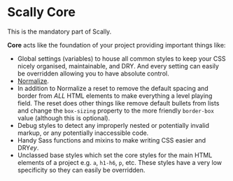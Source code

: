 ﻿# Scally Core

This is the mandatory part of Scally.

**Core** acts like the foundation of your project providing important things like:

- Global settings (variables) to house all common styles to keep your CSS nicely organised,
  maintainable, and DRY. And every setting can easily be overridden allowing you to have absolute
  control.
- [Normalize](http://necolas.github.io/normalize.css/).
- In addition to Normalize a reset to remove the default spacing and border from *ALL* HTML
  elements to make everything a level playing field. The reset does other things like remove default
  bullets from lists and change the `box-sizing` property to the more friendly `border-box` value
  (although this is optional).
- Debug styles to detect any improperly nested or potentially invalid markup, or any potentially
  inaccessible code.
- Handy Sass functions and mixins to make writing CSS easier and DRY*ey*.
- Unclassed base styles which set the core styles for the main HTML elements of a project e.g. `a`,
  `h1-h6`, `p`, etc. These styles have a very low specificity so they can easily be overridden.